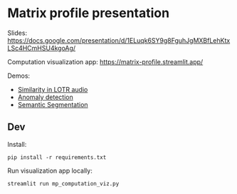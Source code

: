 # Matrix profile presentation

Slides:
https://docs.google.com/presentation/d/1ELuqk6SY9g8FguhJgMXBfLehKtxLSc4HCmHSU4kgoAg/  

Computation visualization app: https://matrix-profile.streamlit.app/

Demos:
- [Similarity in LOTR audio](demo1_audio_motifs_lotr.ipynb)
- [Anomaly detection](demo2_anomaly_detection.ipynb)
- [Semantic Segmentation](demo3_semantic_segmentation.ipynb)

## Dev
Install:
```
pip install -r requirements.txt
```

Run visualization app locally:   
```
streamlit run mp_computation_viz.py
```

